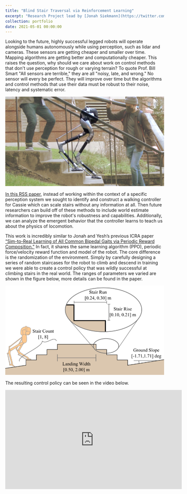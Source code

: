 ```yaml
---
title: "Blind Stair Traversal via Reinforcement Learning"
excerpt: "Research Project lead by [Jonah Siekmann](https://twitter.com/JonahSiekmann) to train reactive control policies to scale staircases without perception.<br/><img src='/images/BlindStairsPreview.jpg'>"
collection: portfolio
date: 2021-05-01 00:00:00
---
```


Looking to the future, highly successful legged robots will operate alongside humans autonomously while using perception, such as lidar and cameras. These sensors are getting cheaper and smaller over time. Mapping algorithms are getting better and computationally cheaper. This raises the question, why should we care about work on control methods that don't use perception for rough or varying terrain?
To quote Prof. Bill Smart "All sensors are terrible," they are all "noisy, late, and wrong." No sensor will every be perfect. They will improve over time but the algorithms and control methods that use their data must be robust to their noise, latency and systematic error. 

<img src='/images/BlindStairs.jpg'>

[In this RSS paper](https://arxiv.org/abs/2011.04741), instead of working within the context of a specific perception system we sought to identify and construct a walking controller for Cassie which can scale stairs without any information at all. Then future researchers can build off of these methods to include world estimate information to improve the robot's robustness and capabilities. Additionally, we can analyze the emergent behavior that the controller learns to teach us about the physics of locomotion.

This work is incredibly similar to Jonah and Yesh’s previous ICRA paper [“Sim-to-Real Learning of All Common Bipedal Gaits via Periodic Reward Composition.”](https://arxiv.org/abs/2011.01387) In fact, it shares the same learning algorithm (PPO), periodic force/velocity reward function and model of the robot. The core difference is the randomization of the environment. Simply by carefully designing a series of random staircases for the robot to climb and descend in training we were able to create a control policy that was wildly successful at climbing stairs in the real world. The ranges of parameters we varied are shown in the figure below, more details can be found in the paper.

<img src='/images/StairDiagram.png'>

The resulting control policy can be seen in the video below. 

<iframe width="560" height="315" src="https://www.youtube.com/embed/MPhEmC6b6XU" title="YouTube video player" frameborder="0" allow="accelerometer; autoplay; clipboard-write; encrypted-media; gyroscope; picture-in-picture" allowfullscreen></iframe>


